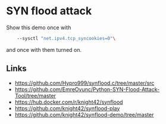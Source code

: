 # SYN flood attack

Show this demo once with 

```bash
	--sysctl "net.ipv4.tcp_syncookies=0"\
```

and once with them turned on.

## Links
* https://github.com/Hypro999/synflood.c/tree/master/src
* https://github.com/EmreOvunc/Python-SYN-Flood-Attack-Tool/tree/master
* https://hub.docker.com/r/knight42/synflood
* https://github.com/knight42/synflood-play
* https://github.com/knight42/synflood-demo/tree/master
